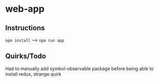 # web-app

## Instructions

`npm install` --> `npm run app`

## Quirks/Todo

Had to manually add symbol-observable package before being able to install redux, strange quirk
